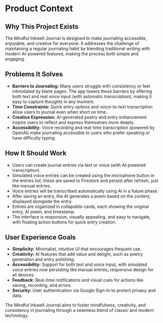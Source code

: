 # Product Context

## Why This Project Exists

The Mindful Inkwell Journal is designed to make journaling accessible, enjoyable, and creative for everyone. It addresses the challenge of maintaining a regular journaling habit by blending traditional writing with modern AI-powered features, making the process both simple and engaging.

## Problems It Solves

- **Barriers to Journaling:** Many users struggle with consistency or feel intimidated by blank pages. The app lowers these barriers by offering both text and real voice input (with automatic transcription), making it easy to capture thoughts in any moment.
- **Time Constraints:** Quick entry options and voice-to-text transcription allow users to journal even when short on time.
- **Creative Expression:** AI-generated poetry and entry enhancement inspire users to reflect and express themselves more deeply.
- **Accessibility:** Voice recording and real-time transcription (powered by OpenAI) make journaling accessible to users who prefer speaking or have difficulty typing.

## How It Should Work

- Users can create journal entries via text or voice (with AI-powered transcription).
- Simulated voice entries can be created using the microphone button in the entries list; these are saved to Firestore and persist after refresh, just like manual entries.
- Voice entries will be transcribed automatically using AI in a future phase.
- After saving an entry, the AI generates a poem based on the content, displayed alongside the entry.
- Entries are organized in collapsible cards, each showing the original entry, AI poem, and timestamp.
- The interface is responsive, visually appealing, and easy to navigate, with floating action buttons for quick entry creation.

## User Experience Goals

- **Simplicity:** Minimalist, intuitive UI that encourages frequent use.
- **Creativity:** AI features that add value and delight, such as poetry generation and entry polishing.
- **Accessibility:** Support for both text and voice input, with simulated voice entries now persisting like manual entries; responsive design for all devices.
- **Feedback:** Real-time notifications and visual cues for actions like saving, recording, and errors.
- **Security:** User authentication via Google Sign-In to protect privacy and data.

The Mindful Inkwell Journal aims to foster mindfulness, creativity, and consistency in journaling through a seamless blend of classic and modern technology.
